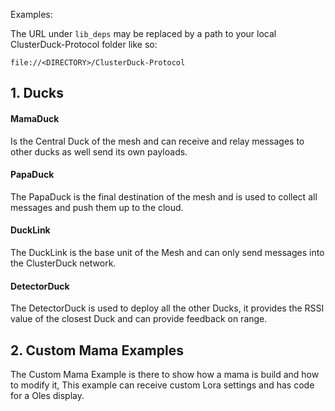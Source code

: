 Examples:

The URL under `lib_deps` may be replaced by a path to your local ClusterDuck-Protocol folder like so:
```
file://<DIRECTORY>/ClusterDuck-Protocol
```

## 1. Ducks

#### MamaDuck
Is the Central Duck of the mesh and can receive and relay messages to other ducks as well send its own payloads.

#### PapaDuck
The PapaDuck is the final destination of the mesh and is used to collect all messages and push them up to the cloud.

#### DuckLink
The DuckLink is the base unit of the Mesh and can only send messages into the ClusterDuck network.

#### DetectorDuck
The DetectorDuck is used to deploy all the other Ducks, it provides the RSSI value of the closest Duck and can provide feedback on range.

## 2. Custom Mama Examples
The Custom Mama Example is there to show how a mama is build and how to modify it, This example can receive custom Lora settings and has code for a Oles display.